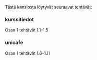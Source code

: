 Tästä kansiosta löytyvät seuraavat tehtävät:

### kurssitiedot
Osan 1 tehtävät 1.1-1.5

### unicafe
Osan 1 tehtävät 1.6-1.11

